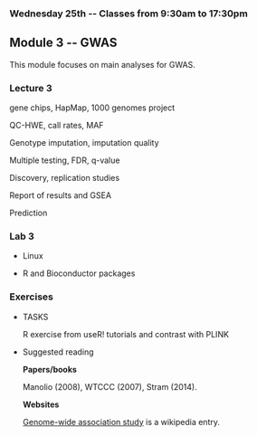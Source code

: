 ### Wednesday 25th -- Classes from 9:30am to 17:30pm

## Module 3 -- GWAS

This module focuses on main analyses for GWAS.

### Lecture 3

gene chips, HapMap, 1000 genomes project

QC-HWE, call rates, MAF

Genotype imputation, imputation quality

Multiple testing, FDR, q-value

Discovery, replication studies

Report of results and GSEA

Prediction

### Lab 3

* Linux

* R and Bioconductor packages

### Exercises

* TASKS

   R exercise from useR! tutorials and contrast with PLINK

* Suggested reading

   **Papers/books**

   Manolio (2008), WTCCC (2007), Stram (2014).

   **Websites**

   [Genome-wide association study](https://en.wikipedia.org/wiki/Genome-wide_association_study) is a wikipedia entry.

